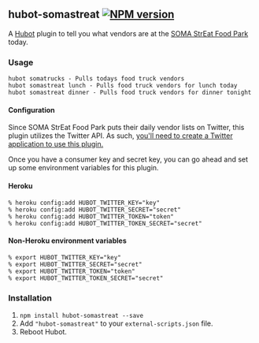 ## hubot-somastreat [![NPM version](https://badge.fury.io/js/hubot-somastreat.png)](http://badge.fury.io/js/hubot-somastreat)

A [Hubot](https://github.com/github/hubot) plugin to tell you what vendors are at the
[SOMA StrEat Food Park](http://somastreatfoodpark.com/) today.

### Usage

    hubot somatrucks - Pulls todays food truck vendors
    hubot somastreat lunch - Pulls food truck vendors for lunch today
    hubot somastreat dinner - Pulls food truck vendors for dinner tonight

#### Configuration

Since SOMA StrEat Food Park puts their daily vendor lists on Twitter, this plugin utilizes the Twitter API. As such,
[you'll need to create a Twitter application to use this plugin.](https://apps.twitter.com/)

Once you have a consumer key and secret key, you can go ahead and set up some environment variables for this plugin.

#### Heroku

    % heroku config:add HUBOT_TWITTER_KEY="key"
    % heroku config:add HUBOT_TWITTER_SECRET="secret"
    % heroku config:add HUBOT_TWITTER_TOKEN="token"
    % heroku config:add HUBOT_TWITTER_TOKEN_SECRET="secret"

#### Non-Heroku environment variables

    % export HUBOT_TWITTER_KEY="key"
    % export HUBOT_TWITTER_SECRET="secret"
    % export HUBOT_TWITTER_TOKEN="token"
    % export HUBOT_TWITTER_TOKEN_SECRET="secret"

### Installation
1. `npm install hubot-somastreat --save`
2. Add `"hubot-somastreat"` to your `external-scripts.json` file.
3. Reboot Hubot.
